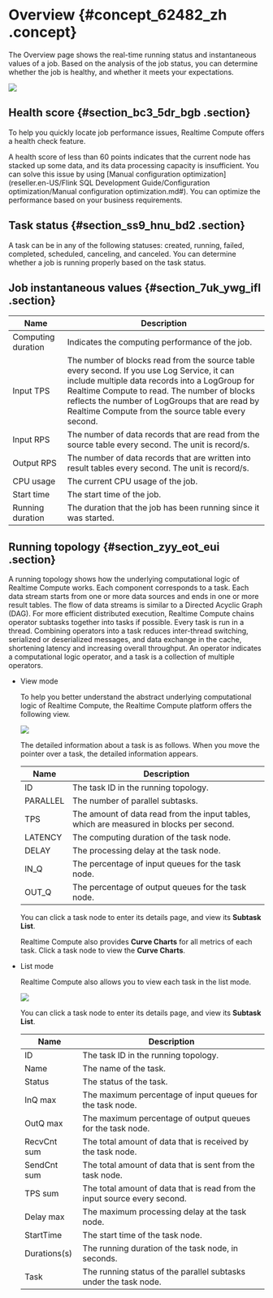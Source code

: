 # Overview {#concept_62482_zh .concept}

The Overview page shows the real-time running status and instantaneous values of a job. Based on the analysis of the job status, you can determine whether the job is healthy, and whether it meets your expectations.

![](http://static-aliyun-doc.oss-cn-hangzhou.aliyuncs.com/assets/img/41066/156584754633933_en-US.png)

## Health score {#section_bc3_5dr_bgb .section}

To help you quickly locate job performance issues, Realtime Compute offers a health check feature.

A health score of less than 60 points indicates that the current node has stacked up some data, and its data processing capacity is insufficient. You can solve this issue by using [Manual configuration optimization](reseller.en-US/Flink SQL Development Guide/Configuration optimization/Manual configuration optimization.md#). You can optimize the performance based on your business requirements.

## Task status {#section_ss9_hnu_bd2 .section}

A task can be in any of the following statuses: created, running, failed, completed, scheduled, canceling, and canceled. You can determine whether a job is running properly based on the task status.

## Job instantaneous values {#section_7uk_ywg_ifl .section}

|Name|Description|
|----|-----------|
|Computing duration|Indicates the computing performance of the job.|
|Input TPS|The number of blocks read from the source table every second. If you use Log Service, it can include multiple data records into a LogGroup for Realtime Compute to read. The number of blocks reflects the number of LogGroups that are read by Realtime Compute from the source table every second.|
|Input RPS|The number of data records that are read from the source table every second. The unit is record/s.|
|Output RPS|The number of data records that are written into result tables every second. The unit is record/s.|
|CPU usage|The current CPU usage of the job.|
|Start time|The start time of the job.|
|Running duration|The duration that the job has been running since it was started.|

## Running topology {#section_zyy_eot_eui .section}

A running topology shows how the underlying computational logic of Realtime Compute works. Each component corresponds to a task. Each data stream starts from one or more data sources and ends in one or more result tables. The flow of data streams is similar to a Directed Acyclic Graph \(DAG\). For more efficient distributed execution, Realtime Compute chains operator subtasks together into tasks if possible. Every task is run in a thread. Combining operators into a task reduces inter-thread switching, serialized or deserialized messages, and data exchange in the cache, shortening latency and increasing overall throughput. An operator indicates a computational logic operator, and a task is a collection of multiple operators.

-   View mode

    To help you better understand the abstract underlying computational logic of Realtime Compute, the Realtime Compute platform offers the following view.

    ![](http://static-aliyun-doc.oss-cn-hangzhou.aliyuncs.com/assets/img/41066/156584754633937_en-US.png)

    The detailed information about a task is as follows. When you move the pointer over a task, the detailed information appears.

    |Name|Description|
    |----|-----------|
    |ID|The task ID in the running topology.|
    |PARALLEL|The number of parallel subtasks.|
    |TPS|The amount of data read from the input tables, which are measured in blocks per second.|
    |LATENCY|The computing duration of the task node.|
    |DELAY|The processing delay at the task node.|
    |IN\_Q|The percentage of input queues for the task node.|
    |OUT\_Q|The percentage of output queues for the task node.|

    You can click a task node to enter its details page, and view its **Subtask List**.

    Realtime Compute also provides **Curve Charts** for all metrics of each task. Click a task node to view the **Curve Charts**.

-   List mode

    Realtime Compute also allows you to view each task in the list mode.

    ![](http://static-aliyun-doc.oss-cn-hangzhou.aliyuncs.com/assets/img/41066/156584754733942_en-US.png)

    You can click a task node to enter its details page, and view its **Subtask List**.

    |Name|Description|
    |----|-----------|
    |ID|The task ID in the running topology.|
    |Name|The name of the task.|
    |Status|The status of the task.|
    |InQ max|The maximum percentage of input queues for the task node.|
    |OutQ max|The maximum percentage of output queues for the task node.|
    |RecvCnt sum|The total amount of data that is received by the task node.|
    |SendCnt sum|The total amount of data that is sent from the task node.|
    |TPS sum|The total amount of data that is read from the input source every second.|
    |Delay max|The maximum processing delay at the task node.|
    |StartTime|The start time of the task node.|
    |Durations\(s\)|The running duration of the task node, in seconds.|
    |Task|The running status of the parallel subtasks under the task node.|



